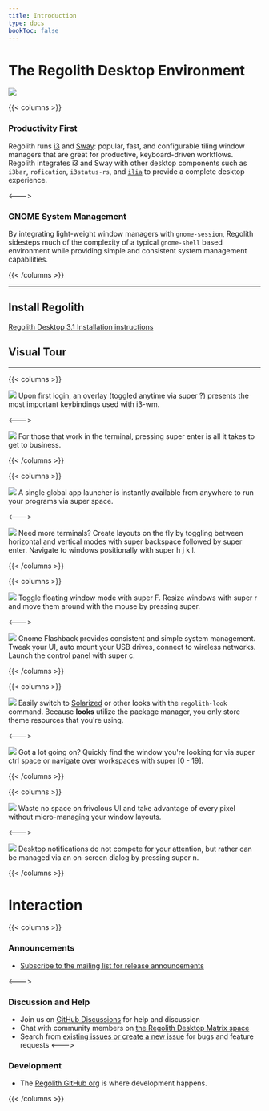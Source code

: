 ```yaml
---
title: Introduction
type: docs
bookToc: false
---
```


# The Regolith Desktop Environment

![](/regolith-empty.png)

{{< columns >}}

### Productivity First

Regolith runs [i3](https://i3wm.org/) and [Sway](https://swaywm.org/): popular, fast, and configurable tiling window managers that are great for productive, keyboard-driven workflows.  Regolith integrates i3 and Sway with other desktop components such as 
`i3bar`, `rofication`, `i3status-rs`, and [`ilia`](https://github.com/regolith-linux/ilia#readme) to provide a complete desktop experience.

<--->

### GNOME System Management

By integrating light-weight window managers with `gnome-session`, Regolith sidesteps
much of the complexity of a typical `gnome-shell` based environment while providing
simple and consistent system management capabilities.

{{< /columns >}}

***

## Install Regolith

[Regolith Desktop 3.1 Installation instructions](/docs/using-regolith/install)

## Visual Tour
***

{{< columns >}}

[![](/regolith-ilia-keybindings.png)](/regolith-ilia-keybindings.png)
Upon first login, an overlay (toggled anytime via <span class="text-nowrap"><span class="badge badge-warning">super</span> <span class="badge badge-warning">?</span></span>) presents the most important keybindings used with i3-wm.

<--->

[![](/regolith-floating-terminal.png)](/regolith-floating-terminal.png)
For those that work in the terminal, pressing <span class="text-nowrap"><span class="badge badge-warning">super</span> <span class="badge badge-warning">enter</span></span> is all it takes to get to business.

{{< /columns >}}

{{< columns >}}

[![](/regolith-ilia-apps.png)](/regolith-ilia-apps.png)
A single global app launcher is instantly available from anywhere to run your programs via <span class="text-nowrap"><span class="badge badge-warning">super</span> <span class="badge badge-warning">space</span></span>.</p>

<--->

[![](/regolith-desktop-terminals.png)](/regolith-desktop-terminals.png)
Need more terminals?  Create layouts on the fly by toggling between horizontal and vertical modes with <span class="text-nowrap"><span class="badge badge-warning">super</span> <span class="badge badge-warning">backspace</span></span> followed by <span class="text-nowrap"><span class="badge badge-warning">super</span> <span class="badge badge-warning">enter</span></span>.  Navigate to windows positionally with <span class="text-nowrap"><span class="badge badge-warning">super</span> <span class="badge badge-warning">h</span> <span class="badge badge-warning">j</span> <span class="badge badge-warning">k</span> <span class="badge badge-warning">l</span></span>.

{{< /columns >}}

{{< columns >}}

[![](/regolith-floating-windows.png)](/regolith-floating-windows.png)
Toggle floating window mode with <span class="text-nowrap"><span class="badge badge-warning">super</span> <span class="badge badge-warning">F</span></span>.  Resize windows with <span class="text-nowrap"><span class="badge badge-warning">super</span> <span class="badge badge-warning">r</span></span> and move them around with the mouse by pressing <span class="badge badge-warning">super</span>.

<--->

[![](/regolith-gnome-flashback.png)](/regolith-gnome-flashback.png)
Gnome Flashback provides consistent and simple system management. Tweak your UI, auto mount your USB drives, connect to wireless networks. Launch the control panel with <span class="text-nowrap"><span class="badge badge-warning">super</span> <span class="badge badge-warning">c</span></span>.

{{< /columns >}}

{{< columns >}}

[![](/regolith-screenshot-look-selector.png)](/regolith-screenshot-look-selector.png)
Easily switch to <a href="https://ethanschoonover.com/solarized">Solarized</a> or other looks with the <code>regolith-look</code> command. Because <b>looks</b> utilize the package manager, you only store theme resources that you're using.

<--->

[![](/regolith-ilia-windows.png)](/regolith-ilia-windows.png)
Got a lot going on?  Quickly find the window you're looking for via <span class="text-nowrap"><span class="badge badge-warning">super</span> <span class="badge badge-warning">ctrl</span> <span class="badge badge-warning">space</span></span> or navigate over workspaces with <span class="text-nowrap"><span class="badge badge-warning">super</span> <span class="badge badge-warning">[0 - 19]</span></span>.

{{< /columns >}}

{{< columns >}}

[![](/regolith-many-windows.png)](/regolith-many-windows.png)
Waste no space on frivolous UI and take advantage of every pixel without micro-managing your window layouts.

<--->

[![](/regolith-ilia-notifications.png)](/regolith-ilia-notifications.png)
Desktop notifications do not compete for your attention, but rather can be managed via an on-screen dialog by pressing <span class="text-nowrap"><span class="badge badge-warning">super</span> <span class="badge badge-warning">n</span></span>.

{{< /columns >}}

# Interaction

{{< columns >}}

### Announcements

* [Subscribe to the mailing list for release announcements](https://www.freelists.org/list/regolith-linux)

<--->

### Discussion and Help

* Join us on [GitHub Discussions](https://github.com/orgs/regolith-linux/discussions) for help and discussion
* Chat with community members on [the Regolith Desktop Matrix space](https://matrix.to/#/#regolith-desktop:matrix.org)
* Search from [existing issues or create a new issue](https://github.com/regolith-linux/regolith-desktop/issues) for bugs and feature requests
<--->

### Development

* The [Regolith GitHub org](https://github.com/regolith-linux) is where development happens.

{{< /columns >}}
